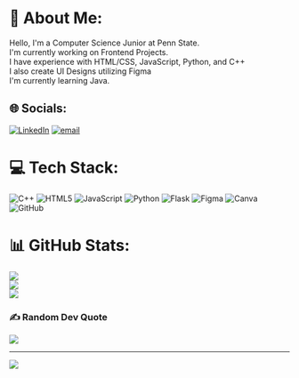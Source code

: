 # 💫 About Me:
Hello, I'm a Computer Science Junior at Penn State.<br>I'm currently working on Frontend Projects.<br>I have experience with HTML/CSS, JavaScript, Python, and C++<br>I also create UI Designs utilizing Figma<br>I'm currently learning Java.


## 🌐 Socials:
[![LinkedIn](https://img.shields.io/badge/LinkedIn-%230077B5.svg?logo=linkedin&logoColor=white)]([www.linkedin.com/in/wilson-quilli-8469b4291](https://www.linkedin.com/in/wilson-quilli-8469b4291/)) [![email](https://img.shields.io/badge/Email-D14836?logo=gmail&logoColor=white)](mailto:wilo240105@gmail.com) 

# 💻 Tech Stack:
![C++](https://img.shields.io/badge/c++-%2300599C.svg?style=for-the-badge&logo=c%2B%2B&logoColor=white) ![HTML5](https://img.shields.io/badge/html5-%23E34F26.svg?style=for-the-badge&logo=html5&logoColor=white) ![JavaScript](https://img.shields.io/badge/javascript-%23323330.svg?style=for-the-badge&logo=javascript&logoColor=%23F7DF1E) ![Python](https://img.shields.io/badge/python-3670A0?style=for-the-badge&logo=python&logoColor=ffdd54) ![Flask](https://img.shields.io/badge/flask-%23000.svg?style=for-the-badge&logo=flask&logoColor=white) ![Figma](https://img.shields.io/badge/figma-%23F24E1E.svg?style=for-the-badge&logo=figma&logoColor=white) ![Canva](https://img.shields.io/badge/Canva-%2300C4CC.svg?style=for-the-badge&logo=Canva&logoColor=white) ![GitHub](https://img.shields.io/badge/github-%23121011.svg?style=for-the-badge&logo=github&logoColor=white)
# 📊 GitHub Stats:
![](https://github-readme-stats.vercel.app/api?username=wilsonquilli&theme=dark&hide_border=false&include_all_commits=false&count_private=false)<br/>
![](https://nirzak-streak-stats.vercel.app/?user=wilsonquilli&theme=dark&hide_border=false)<br/>
![](https://github-readme-stats.vercel.app/api/top-langs/?username=wilsonquilli&theme=dark&hide_border=false&include_all_commits=false&count_private=false&layout=compact)

### ✍️ Random Dev Quote
![](https://quotes-github-readme.vercel.app/api?type=horizontal&theme=radical)

---
[![](https://visitcount.itsvg.in/api?id=wilsonquilli&icon=0&color=0)](https://visitcount.itsvg.in)

<!-- Proudly created with GPRM ( https://gprm.itsvg.in ) -->
